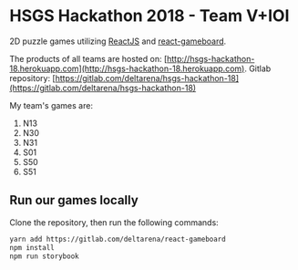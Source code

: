 # HSGS Hackathon 2018 - Team V+IOI

2D puzzle games utilizing [ReactJS](https://reactjs.org) and [react-gameboard](https://gitlab.com/deltarena/react-gameboard).

The products of all teams are hosted on: [http://hsgs-hackathon-18.herokuapp.com](http://hsgs-hackathon-18.herokuapp.com).
Gitlab repository: [https://gitlab.com/deltarena/hsgs-hackathon-18](https://gitlab.com/deltarena/hsgs-hackathon-18)

My team's games are:
1. N13
2. N30
3. N31
4. S01
5. S50
6. S51

## Run our games locally

Clone the repository, then run the following commands:

```bash
yarn add https://gitlab.com/deltarena/react-gameboard
npm install
npm run storybook
```

